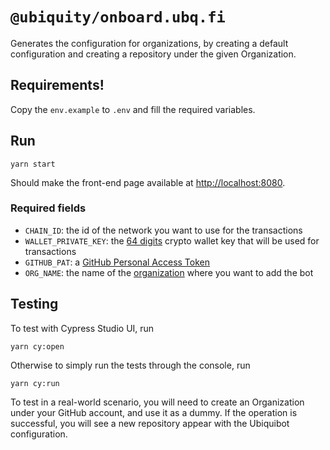 # `@ubiquity/onboard.ubq.fi`

Generates the configuration for organizations, by creating a default configuration and creating a repository under the 
given Organization.

## Requirements!

Copy the `env.example` to `.env` and fill the required variables.

## Run

```shell
yarn start
```
Should make the front-end page available at [http://localhost:8080](http://localhost:8080).

### Required fields
- `CHAIN_ID`: the id of the network you want to use for the transactions
- `WALLET_PRIVATE_KEY`: the [64 digits](https://www.browserling.com/tools/random-hex) crypto wallet key that will be used for transactions
- `GITHUB_PAT`: a [GitHub Personal Access Token](https://docs.github.com/en/authentication/keeping-your-account-and-data-secure/managing-your-personal-access-tokens#creating-a-personal-access-token-classic)
- `ORG_NAME`: the name of the [organization](https://github.com/settings/organizations) where you want to add the bot

## Testing
To test with Cypress Studio UI, run
```shell
yarn cy:open
```

Otherwise to simply run the tests through the console, run
```shell
yarn cy:run
```

To test in a real-world scenario, you will need to create an Organization under your GitHub account, and use it as a 
dummy. If the operation is successful, you will see a new repository appear with the Ubiquibot configuration.
